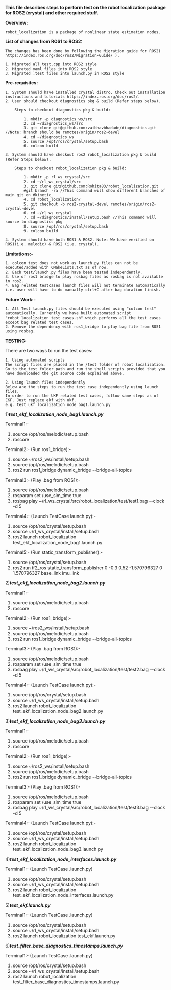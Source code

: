 
**This file describes steps to perform test on the robot localization package for ROS2 (crystal) and other required stuff.**

**Overview:**

	robot_localization is a package of nonlinear state estimation nodes.

**List of changes from ROS1 to ROS2:**

	The changes has been done by following the Migration guide for ROS2( https://index.ros.org/doc/ros2/Migration-Guide/ ).

	1. Migrated all test.cpp into ROS2 style
	2. Migrated yaml files into ROS2 style
	3. Migrated .test files into launch.py in ROS2 style

**Pre-requisites:**

	1. System should have installed crystal distro. Check out installation instructions and tutorials https://index.ros.org/doc/ros2/.
	2. User should checkout diagnostics pkg & build (Refer steps below).

		Steps to checkout diagnostics pkg & build:

			1. mkdir -p diagnostics_ws/src
			2. cd ~/diagnostics_ws/src
			3. git clone git@github.com:vaibhavbhadade/diagnostics.git //Note: branch should be remotes/origin/ros2-devel 
			4. cd ~/diagnostics_ws
			5. source /opt/ros/crystal/setup.bash
			6. colcon build

	3. System should have checkout ros2 robot_localization pkg & build (Refer Steps below).

		Steps to checkout robot_localization pkg & build:

			1. mkdir -p rl_ws_crystal/src
			2. cd ~/rl_ws_crystal/src
			3. git clone git@github.com:Rohita83/robot_localization.git
			#git branch -ra //This command will show different branches of main git on #kinetic
			4. cd robot_localization/
			5. git checkout -b ros2-crystal-devel remotes/origin/ros2-crystal-devel
			6. cd ~/rl_ws_crystal
			7. cd ~/diagnostics/install/setup.bash //This command will source to diagnostics pkg
			8. source /opt/ros/crystal/setup.bash
			9. colcon build

	4. System should have both ROS1 & ROS2. Note: We have verified on ROS1(i.e. melodic) & ROS2 (i.e. crystal).

**Limitations:-** 

	1. colcon test does not work as launch.py files can not be executed/added with CMakeLists.txt as of now.
	2. Each test/launch.py files have been tested independently.
	3. Use of ros1 bridge to play rosbag files as rosbag is not available in ros2.
	4. Bag related testcases launch files will not terminate automatically i.e. user will have to do manually ctrl+C after bag duration finish.

**Future Work:-**

	1. All Test launch.py files should be executed using "colcon test" automatically. Currently we have built automated script "robot_localization_test_cases.sh" which performs all the test cases except bag related test cases.
	2. Remove the dependency with ros1_bridge to play bag file from ROS1 using rosbag.

**TESTING:**

There are two ways to run the test cases:

	1. Using automated scripts
	The script files are placed in the /test folder of robot localization.
	Go to the test folder path and run the shell scripts provided that you have downloaded the git source code explained above.

	2. Using launch files independently
	Below are the steps to run the test case independently using launch files.
	In order to run the UKF related test cases, follow same steps as of EKF. Just replace ekf with ukf.
	e.g. test_ukf_localization_node_bag1.launch.py

1)*******test_ekf_localization_node_bag1.launch.py*******

Terminal1:-
1. source /opt/ros/melodic/setup.bash
2. roscore

Terminal2:- (Run ros1_bridge):-
1. source ~/ros2_ws/install/setup.bash
2. source /opt/ros/melodic/setup.bash
3. ros2 run ros1_bridge dynamic_bridge --bridge-all-topics	

Terminal3:- (Play .bag from ROS1):-
1. source /opt/ros/melodic/setup.bash
2. rosparam set /use_sim_time true
3. rosbag play ~/rl_ws_crystal/src/robot_localization/test/test1.bag --clock -d 5

Terminal4:- (Launch TestCase launch.py):-
1. source /opt/ros/crystal/setup.bash
2. source ~/rl_ws_crystal/install/setup.bash
3. ros2 launch robot_localization test_ekf_localization_node_bag1.launch.py

Terminal5:- (Run static_transform_publisher):-
1. source /opt/ros/crystal/setup.bash
2. ros2 run tf2_ros static_transform_publisher 0 -0.3 0.52 -1.570796327 0 1.570796327 base_link imu_link


2)*******test_ekf_localization_node_bag2.launch.py*******

Terminal1:-
1. source /opt/ros/melodic/setup.bash
2. roscore

Terminal2:- (Run ros1_bridge):-
1. source ~/ros2_ws/install/setup.bash
2. source /opt/ros/melodic/setup.bash
3. ros2 run ros1_bridge dynamic_bridge --bridge-all-topics	

Terminal3:- (Play .bag from ROS1):-
1. source /opt/ros/melodic/setup.bash
2. rosparam set /use_sim_time true
3. rosbag play ~/rl_ws_crystal/src/robot_localization/test/test2.bag --clock -d 5

Terminal4:- (Launch TestCase launch.py):-
1. source /opt/ros/crystal/setup.bash
2. source ~/rl_ws_crystal/install/setup.bash
3. ros2 launch robot_localization test_ekf_localization_node_bag2.launch.py

3)*******test_ekf_localization_node_bag3.launch.py*******

Terminal1:-
1. source /opt/ros/melodic/setup.bash
2. roscore

Terminal2:- (Run ros1_bridge):-
1. source ~/ros2_ws/install/setup.bash
2. source /opt/ros/melodic/setup.bash
3. ros2 run ros1_bridge dynamic_bridge --bridge-all-topics	

Terminal3:- (Play .bag from ROS1):-
1. source /opt/ros/melodic/setup.bash
2. rosparam set /use_sim_time true
3. rosbag play ~/rl_ws_crystal/src/robot_localization/test/test3.bag --clock -d 5

Terminal4:- (Launch TestCase launch.py):-
1. source /opt/ros/crystal/setup.bash
2. source ~/rl_ws_crystal/install/setup.bash
3. ros2 launch robot_localization test_ekf_localization_node_bag3.launch.py

4)*******test_ekf_localization_node_interfaces.launch.py*******

Terminal1:- (Launch TestCase .launch.py)
1. source /opt/ros/crystal/setup.bash
2. source ~/rl_ws_crystal/install/setup.bash
3. ros2 launch robot_localization test_ekf_localization_node_interfaces.launch.py

5)*******test_ekf.launch.py*******

Terminal1:- (Launch TestCase .launch.py)
1. source /opt/ros/crystal/setup.bash
2. source ~/rl_ws_crystal/install/setup.bash
3. ros2 launch robot_localization test_ekf.launch.py

6)*******test_filter_base_diagnostics_timestamps.launch.py*******

Terminal1:- (Launch TestCase .launch.py)
1. source /opt/ros/crystal/setup.bash
2. source ~/rl_ws_crystal/install/setup.bash
3. ros2 launch robot_localization test_filter_base_diagnostics_timestamps.launch.py
